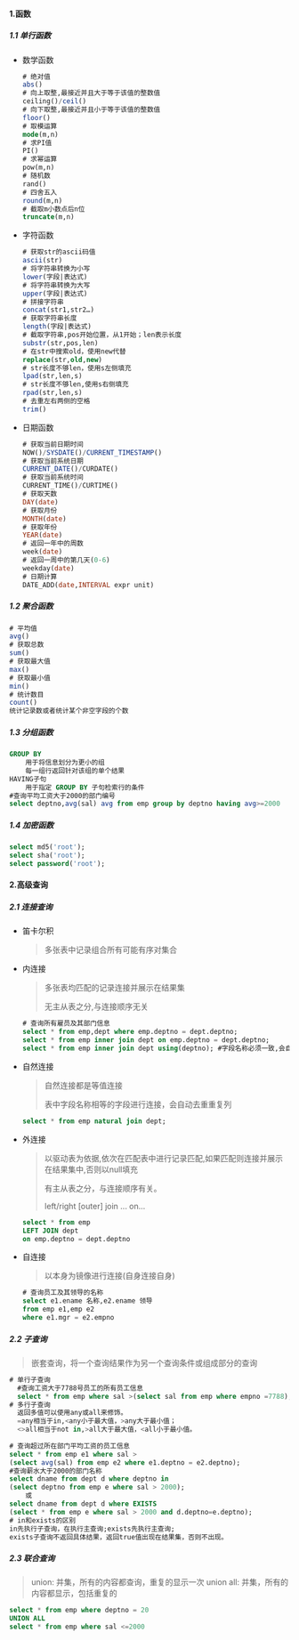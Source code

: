 #### 1.函数

##### 1.1 单行函数

* 数学函数

  ```sql
  # 绝对值
  abs()
  # 向上取整,最接近并且大于等于该值的整数值
  ceiling()/ceil()
  # 向下取整,最接近并且小于等于该值的整数值
  floor()
  # 取模运算
  mode(m,n)
  # 求PI值
  PI()
  # 求幂运算
  pow(m,n)
  # 随机数
  rand()  
  # 四舍五入
  round(m,n)
  # 截取m小数点后n位
  truncate(m,n)
  ```

* 字符函数

  ```sql
  # 获取str的ascii码值
  ascii(str)
  # 将字符串转换为小写
  lower(字段|表达式)
  # 将字符串转换为大写
  upper(字段|表达式)
  # 拼接字符串
  concat(str1,str2…)
  # 获取字符串长度
  length(字段|表达式)
  # 截取字符串,pos开始位置，从1开始；len表示长度
  substr(str,pos,len)
  # 在str中搜索old，使用new代替
  replace(str,old,new)
  # str长度不够len，使用s左侧填充
  lpad(str,len,s)
  # str长度不够len,使用s右侧填充
  rpad(str,len,s)
  # 去重左右两侧的空格
  trim()
  ```

* 日期函数

  ```sql
  # 获取当前日期时间
  NOW()/SYSDATE()/CURRENT_TIMESTAMP()
  # 获取当前系统日期
  CURRENT_DATE()/CURDATE()
  # 获取当前系统时间
  CURRENT_TIME()/CURTIME()
  # 获取天数
  DAY(date)
  # 获取月份
  MONTH(date)
  # 获取年份
  YEAR(date)
  # 返回一年中的周数
  week(date)
  # 返回一周中的第几天(0-6)
  weekday(date)
  # 日期计算
  DATE_ADD(date,INTERVAL expr unit)
  ```

##### 1.2 聚合函数

```sql
# 平均值
avg()
# 获取总数
sum()
# 获取最大值
max()
# 获取最小值
min()
# 统计数目
count()
统计记录数或者统计某个非空字段的个数
```

##### 1.3 分组函数

```sql
GROUP BY
 	用于将信息划分为更小的组
 	每一组行返回针对该组的单个结果
HAVING子句
 	用于指定 GROUP BY 子句检索行的条件
#查询平均工资大于2000的部门编号
select deptno,avg(sal) avg from emp group by deptno having avg>=2000
```

##### 1.4 加密函数

```sql
select md5('root');
select sha('root');
select password('root');
```

#### 2.高级查询

##### 2.1 连接查询

* 笛卡尔积

  > 多张表中记录组合所有可能有序对集合

* 内连接

  > 多张表均匹配的记录连接并展示在结果集
  >
  > 无主从表之分,与连接顺序无关

  ```sql
  # 查询所有雇员及其部门信息
  select * from emp,dept where emp.deptno = dept.deptno;
  select * from emp inner join dept on emp.deptno = dept.deptno;
  select * from emp inner join dept using(deptno); #字段名称必须一致,会自动去除重复列
  ```

* 自然连接

  > 自然连接都是等值连接
  >
  > 表中字段名称相等的字段进行连接，会自动去重重复列

  ```sql
  select * from emp natural join dept;
  ```

* 外连接

  > 以驱动表为依据,依次在匹配表中进行记录匹配,如果匹配则连接并展示在结果集中,否则以null填充
  >
  > 有主从表之分，与连接顺序有关。
  >
  > left/right [outer] join ... on...

  ```sql
  select * from emp 
  LEFT JOIN dept
  on emp.deptno = dept.deptno
  ```

* 自连接

  > 以本身为镜像进行连接(自身连接自身)

  ```sql
  # 查询员工及其领导的名称
  select e1.ename 名称,e2.ename 领导
  from emp e1,emp e2
  where e1.mgr = e2.empno
  ```

##### 2.2 子查询

> 嵌套查询，将一个查询结果作为另一个查询条件或组成部分的查询

```sql
# 单行子查询
  #查询工资大于7788号员工的所有员工信息
  select * from emp where sal >(select sal from emp where empno =7788);
# 多行子查询
  返回多值可以使用any或all来修饰。
  =any相当于in,<any小于最大值，>any大于最小值；
  <>all相当于not in,>all大于最大值，<all小于最小值。
  
# 查询超过所在部门平均工资的员工信息
select * from emp e1 where sal > 
(select avg(sal) from emp e2 where e1.deptno = e2.deptno);
#查询薪水大于2000的部门名称
select dname from dept d where deptno in
(select deptno from emp e where sal > 2000);
    或
select dname from dept d where EXISTS 
(select * from emp e where sal > 2000 and d.deptno=e.deptno);
# in和exists的区别
in先执行子查询，在执行主查询;exists先执行主查询;
exists子查询不返回具体结果，返回true值出现在结果集，否则不出现。
```

##### 2.3 联合查询

> union: 并集，所有的内容都查询，重复的显示一次
> union all: 并集，所有的内容都显示，包括重复的

```sql
select * from emp where deptno = 20
UNION ALL
select * from emp where sal <=2000
```

